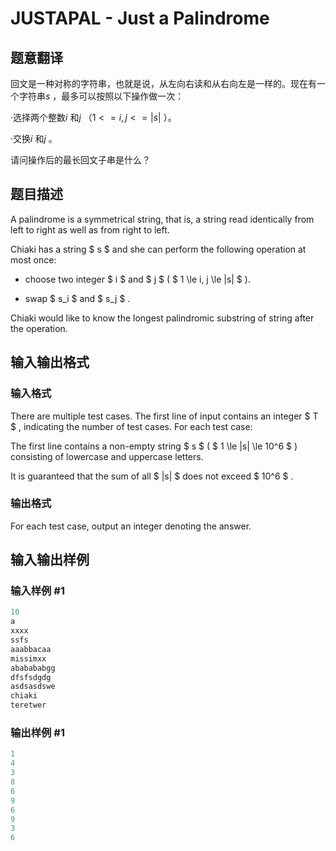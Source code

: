 # JUSTAPAL - Just a Palindrome

## 题意翻译

回文是一种对称的字符串，也就是说，从左向右读和从右向左是一样的。现在有一个字符串$s$ ，最多可以按照以下操作做一次：

·选择两个整数$i$ 和$j$ （$1<=i,j<=|s|$ ）。

·交换$i$ 和$j$ 。

请问操作后的最长回文子串是什么？

## 题目描述

A palindrome is a symmetrical string, that is, a string read identically from left to right as well as from right to left.

Chiaki has a string $ s $ and she can perform the following operation at most once:

- choose two integer $ i $ and $ j $ ( $ 1 \le i, j \le |s| $ ).

- swap $ s_i $ and $ s_j $ .

Chiaki would like to know the longest palindromic substring of string after the operation.

## 输入输出格式

### 输入格式

There are multiple test cases. The first line of input contains an integer $ T $ , indicating the number of test cases. For each test case:

The first line contains a non-empty string $ s $ ( $ 1 \le |s| \le 10^6 $ ) consisting of lowercase and uppercase letters.

It is guaranteed that the sum of all $ |s| $ does not exceed $ 10^6 $ .

### 输出格式

For each test case, output an integer denoting the answer.

## 输入输出样例

### 输入样例 #1

```cpp
10
a
xxxx
ssfs
aaabbacaa
missimxx
ababababgg
dfsfsdgdg
asdsasdswe
chiaki
teretwer
```


### 输出样例 #1

```cpp
1
4
3
8
6
9
6
9
3
6
```


